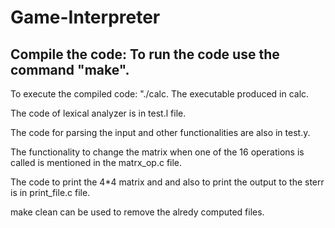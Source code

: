 # Game-Interpreter
 ## Compile  the code: To run the code use the command "make".
 To execute the compiled code: "./calc.
The executable produced in calc.

The code of lexical analyzer is in test.l file.

The code for parsing the input and other functionalities are also in test.y.

The functionality to change the matrix when one of the 16 operations is called is mentioned in the matrx_op.c file.

The code to print the 4*4 matrix and and also to print the output to the sterr is in print_file.c file.

make clean can be used to remove the alredy computed files.
